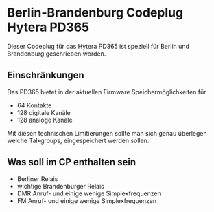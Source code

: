 # Berlin-Brandenburg Codeplug Hytera PD365
Dieser Codeplug für das Hytera PD365 ist speziell für Berlin und Brandenburg geschrieben worden.

## Einschränkungen

Das PD365 bietet in der aktuellen Firmware Speichermöglichkeiten für

* 64 Kontakte
* 128 digitale Kanäle
* 128 analoge Kanäle

Mit diesen technischen Limitierungen sollte  man sich genau überlegen welche Talkgroups, eingespeichert werden sollen.

## Was soll im CP enthalten sein

* Berliner Relais
* wichtige Brandenburger Relais
* DMR Anruf- und einige wenige Simplexfrequenzen
* FM Anruf- und einige wenige Simplexfrequenzen

